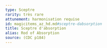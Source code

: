 ```yaml
---
type: Sceptre
rarity: très rare
attunement: harmonisation requise
id: magicitems_az_hd.md#sceptre-dabsorption
title: Sceptre d'absorption
alias: Rod of Absorption
source: (CDC p184)
---
```


